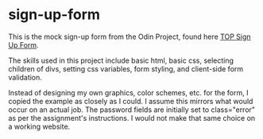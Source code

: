 # sign-up-form
This is the mock sign-up form from the Odin Project, found here [TOP Sign Up Form](https://www.theodinproject.com/lessons/node-path-intermediate-html-and-css-sign-up-form).

The skills used in this project include basic html, basic css, selecting children of divs, setting css variables, form styling, and client-side form validation. 

Instead of designing my own graphics, color schemes, etc. for the form, I copied the example as closely as I could. I assume this mirrors what would occur on an actual job. 
The password fields are initially set to class="error" as per the assignment's instructions. I would not make that same choice on a working website.